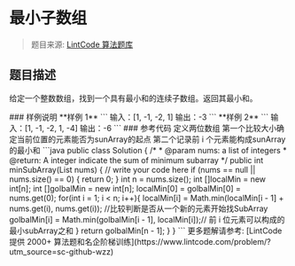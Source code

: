 # 最小子数组
 > 题目来源: [LintCode 算法题库](https://www.lintcode.com/problem/minimum-subarray/?utm_source=sc-github-wzz)
 ## 题目描述
 <p>给定一个整数数组，找到一个具有最小和的连续子数组。返回其最小和。</p>
 ### 样例说明
 **样例 1**
```
输入：[1, -1, -2, 1]
输出：-3
```
**样例 2**
```
输入：[1, -1, -2, 1, -4]
输出：-6
```
 ### 参考代码
 定义两位数组
第一个比较大小确定当前位置的元素能否为sunArray的起点
第二个记录前 i 个元素能构成sunArray的最小和
```java
public class Solution {
    /*
     * @param nums: a list of integers
     * @return: A integer indicate the sum of minimum subarray
     */
    public int minSubArray(List<Integer> nums) {
        // write your code here
        if (nums == null || nums.size() == 0) {
            return 0;
        }
        int n = nums.size();
        int []localMin = new int[n]; 
        int []golbalMin = new int[n];
        localMin[0] = golbalMin[0] = nums.get(0);
        for(int i = 1; i < n; i++){
            localMin[i] = Math.min(localMin[i - 1] + nums.get(i), nums.get(i)); //比较判断是否从一个新的元素开始找SubArray
            golbalMin[i] = Math.min(golbalMin[i - 1], localMin[i]);// 前 i 位元素可以构成的最小subArray之和
        }
        return golbalMin[n - 1];
    }
}
```
 更多题解请参考: [LintCode 提供 2000+ 算法题和名企阶梯训练](https://www.lintcode.com/problem/?utm_source=sc-github-wzz)